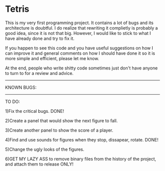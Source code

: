 Tetris
======

This is my very first programming project. 
It contains a lot of bugs and its architecture is doubtful. 
I do realize that rewriting it complietly is probably a good idea, 
since it is not that big. However, I would like to stick to what I 
have already done and try to fix it. 

If you happen to see this code and you have useful suggestions on how 
I can improve it and general comments on how I should have done it so 
it is more simple and efficient, please let me know. 

At the end, people who write shitty code sometimes just don't have anyone to 
turn to for a review and advice.

----------------------------------------------------------------------------------

KNOWN BUGS:


------------------------------------------------------------------------------------

TO DO: 

1)Fix the critical bugs. DONE!

2)Create a panel that would show the next figure to fall.

3)Create another panel to show the score of a player. 

4)Find and use sounds for figures when they stop, dissapear, rotate. DONE! 

5)Change the ugly looks of the figures. 

6)GET MY LAZY ASS to remove binary files from the history of the project, and attach them to release ONLY!
